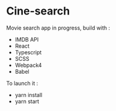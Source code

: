 # Cine-search

Movie search app in progress, build with :
* IMDB API
* React
* Typescript
* SCSS
* Webpack4
* Babel

To launch it :
* yarn install
* yarn start